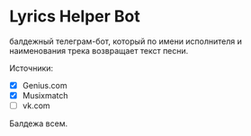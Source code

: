 # Lyrics Helper Bot
балдежный телеграм-бот, который по имени исполнителя и наименования трека возвращает текст песни.

Источники:
- [x] Genius.com
- [x] Musixmatch
- [ ] vk.com

Балдежа всем.
